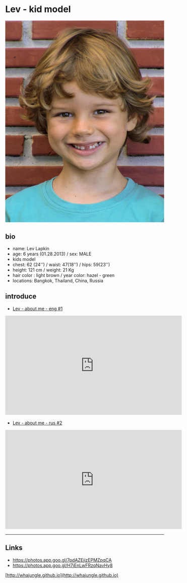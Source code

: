 # Lev - kid model

![lev whajungle](../pics/lev_bio_1.jpg)

## bio

+ name: Lev Lapkin
+ age: 6 years (01.28.2013) / sex: MALE
+ kids model
+ chest: 62 (24'') / waist: 47(18'') / hips: 59(23'')
+ height: 121 сm  / weight: 21 Kg
+ hair color : light brown / year color: hazel - green
+ locations: Bangkok, Thailand, China, Russia

## introduce

+ [Lev - about me - eng #1](https://youtu.be/md5i8-vGwKU)

<iframe width="560" height="315" src="https://www.youtube.com/embed/md5i8-vGwKU" frameborder="0" allow="accelerometer; autoplay; encrypted-media; gyroscope; picture-in-picture" allowfullscreen></iframe>

+ [Lev - about me - rus #2](https://youtu.be/lZ232HDoOF0)

<iframe width="560" height="315" src="https://www.youtube.com/embed/lZ232HDoOF0" frameborder="0" allow="accelerometer; autoplay; encrypted-media; gyroscope; picture-in-picture" allowfullscreen></iframe>

<hr>

## Links

+ https://photos.app.goo.gl/7pdAZEjizEPMZpqCA
+ https://photos.app.goo.gl/H7jEnLwFRzqNavHy8


[http://whajungle.github.io](http://whajungle.github.io)

